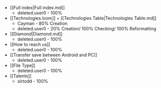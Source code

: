 - [[Full index|Full index.md]] 
	- deleted.user0 - 100%
- [[Technologies.loom]] + [[Technologies Table|Technologies Table.md]]
	- Cayman - 80% Creation
	- deleted.user0 - 20% Creation/ 100% Checking/ 100% Reformatting
- [[Diamond|Diamond.md]]
	- deleted.user0 - 100%
- [[How to reach us]]
	- deleted.user0 - 100%
- [[Transfer save between Android and PC]]
	- deleted.user0 - 100%
- [[File Type]]
	- deleted.user0 - 100%
- [[Talents]]
	- sirtodd - 100%
